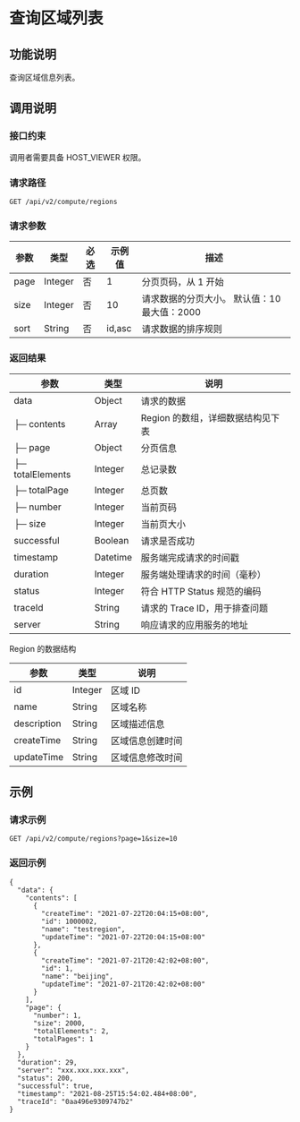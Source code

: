 查询区域列表 
===========================



功能说明 
-------------------------

查询区域信息列表。

调用说明 
-------------------------

### 接口约束 

调用者需要具备 HOST_VIEWER 权限。

### 请求路径 

`GET /api/v2/compute/regions`

### 请求参数 



|  参数  |   类型    | 必选 |  示例值   |                             描述                             |
|------|---------|----|--------|------------------------------------------------------------|
| page | Integer | 否  | 1      | 分页页码，从 1 开始                                                |
| size | Integer | 否  | 10     | 请求数据的分页大小。 默认值：10 最大值：2000 |
| sort | String  | 否  | id,asc | 请求数据的排序规则                                                  |



### 返回结果 



|        参数        |    类型    |          说明          |
|------------------|----------|----------------------|
| data             | Object   | 请求的数据                |
| ├─ contents      | Array    | Region 的数组，详细数据结构见下表 |
| ├─ page          | Object   | 分页信息                 |
| ├─ totalElements | Integer  | 总记录数                 |
| ├─ totalPage     | Integer  | 总页数                  |
| ├─ number        | Integer  | 当前页码                 |
| ├─ size          | Integer  | 当前页大小                |
| successful       | Boolean  | 请求是否成功               |
| timestamp        | Datetime | 服务端完成请求的时间戳          |
| duration         | Integer  | 服务端处理请求的时间（毫秒）       |
| status           | Integer  | 符合 HTTP Status 规范的编码 |
| traceId          | String   | 请求的 Trace ID，用于排查问题  |
| server           | String   | 响应请求的应用服务的地址         |



Region 的数据结构


|     参数      |   类型    |    说明    |
|-------------|---------|----------|
| id          | Integer | 区域 ID    |
| name        | String  | 区域名称     |
| description | String  | 区域描述信息   |
| createTime  | String  | 区域信息创建时间 |
| updateTime  | String  | 区域信息修改时间 |



示例 
-----------------------

### 请求示例 

`GET /api/v2/compute/regions?page=1&size=10`

### 返回示例 

```unknow
{
  "data": {
    "contents": [
      {
        "createTime": "2021-07-22T20:04:15+08:00",
        "id": 1000002,
        "name": "testregion",
        "updateTime": "2021-07-22T20:04:15+08:00"
      },
      {
        "createTime": "2021-07-21T20:42:02+08:00",
        "id": 1,
        "name": "beijing",
        "updateTime": "2021-07-21T20:42:02+08:00"
      }
    ],
    "page": {
      "number": 1,
      "size": 2000,
      "totalElements": 2,
      "totalPages": 1
    }
  },
  "duration": 29,
  "server": "xxx.xxx.xxx.xxx",
  "status": 200,
  "successful": true,
  "timestamp": "2021-08-25T15:54:02.484+08:00",
  "traceId": "0aa496e9309747b2"
}
```


